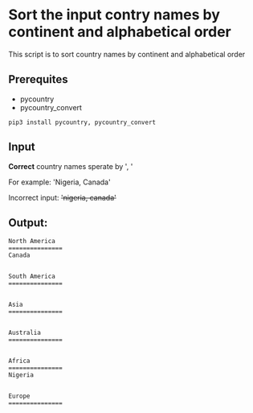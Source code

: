 # Sort the input contry names by continent and alphabetical order
This script is to sort country names by continent and alphabetical order

## Prerequites
- pycountry
- pycountry_convert

`
pip3 install pycountry, pycountry_convert
`

## Input
**Correct** country names sperate by ', ' 

For example:
'Nigeria, Canada'

Incorrect input:
~~'nigeria, canada'~~


## Output:

```
North America
===============
Canada


South America
===============


Asia
===============


Australia
===============


Africa
===============
Nigeria


Europe
===============

```


